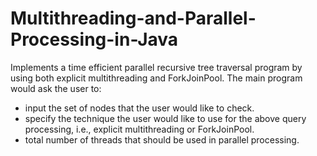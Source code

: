 # Multithreading-and-Parallel-Processing-in-Java

Implements a time efficient parallel recursive tree traversal program by using both explicit multithreading and ForkJoinPool.
The main program would ask the user to:
* input the set of nodes that the user would like to check.
* specify the technique the user would like to use for the above query processing, i.e., explicit multithreading or ForkJoinPool.
* total number of threads that should be used in parallel processing.
